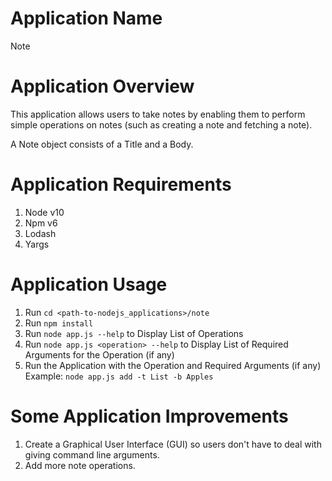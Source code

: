 # Application Name

Note

# Application Overview

This application allows users to take notes by enabling them to perform simple operations on notes (such as creating a note and fetching a note).

A Note object consists of a Title and a Body.

# Application Requirements

1. Node v10
2. Npm v6
3. Lodash
4. Yargs

# Application Usage

1. Run `cd <path-to-nodejs_applications>/note`
2. Run `npm install`
3. Run `node app.js --help` to Display List of Operations
4. Run `node app.js <operation> --help` to Display List of Required Arguments for the Operation (if any)
5. Run the Application with the Operation and Required Arguments (if any)
Example: `node app.js add -t List -b Apples`

# Some Application Improvements

1. Create a Graphical User Interface (GUI) so users don't have to deal with giving command line arguments.
2. Add more note operations.
